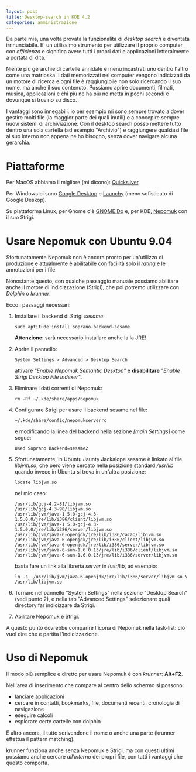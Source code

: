 ```yaml
---
layout: post
title: Desktop-search in KDE 4.2
categories: amministrazione
---
```


Da parte mia, una volta provata la funzionalità di *desktop search* è
diventata irrinunciabile. E' un utilissimo strumento per utilizzare il
proprio computer con *efficienza* e significa avere tutti i propri
dati e applicazioni letteralmente a portata di dita.

Niente più gerarchie di cartelle annidate e menu incastrati uno
dentro l'altro come una matrioska. I dati memorizzati nel computer
vengono indicizzati da un motore di ricerca e ogni file è
raggiungibile non solo ricercando il suo nome, ma anche il suo
contenuto. Possiamo aprire documenti, filmati, musica, applicazioni e
chi più ne ha più ne metta in pochi secondi e dovunque si trovino su
disco.

I vantaggi sono innegabili: io per esempio mi sono sempre trovato a
dover gestire molti file (la maggior parte dei quali inutili) e a
concepire sempre nuovi sistemi di archiviazione. Con il desktop search
posso mettere tutto dentro una sola cartella (ad esempio "Archivio") e
raggiungere qualsiasi file al suo interno non appena ne ho bisogno,
senza dover navigare alcuna gerarchia.

Piattaforme
===========

Per MacOS abbiamo il migliore (mi dicono):
[Quicksilver](http://quicksilver.en.softonic.com/mac). 

Per Windows ci sono [Google Desktop](http://desktop.google.com/it/) e
[Launchy](http://www.launchy.net/) (meno sofisticato
di Google Deskop).

Su piattaforma Linux, per Gnome c'è [GNOME Do](http://do.davebsd.com/) e, per
KDE,
[Nepomuk](http://nepomuk.semanticdesktop.org/) con il suo Strigi.

Usare Nepomuk con Ubuntu 9.04
=============================

Sfortunatamente Nepomuk non è ancora pronto per un'utilizzo di
produzione e attualmente è abilitabile con facilità solo il *rating* e
le annotazioni per i file.

Nonostante questo, con qualche passaggio manuale possiamo abilitare
anche il motore di indicizzazione (Strigi), che poi potremo utilizzare
con *Dolphin* o *krunner*.

Ecco i passaggi necessari:

 1. Installare il backend di Strigi *sesame*:

	    sudo aptitude install soprano-backend-sesame

    **Attenzione**: sarà necessario installare anche la la JRE!
 1. Aprire il pannello:
    
	    System Settings > Advanced > Desktop Search

	attivare *"Enable Nepomuk Semantic Desktop"* e **disabilitare**
	*"Enable Strigi Desktop File Indexer"*.
 1. Eliminare i dati correnti di Nepomuk:
	    
	    rm -Rf ~/.kde/share/apps/nepomuk
	    
 1. Configurare Strigi per usare il backend sesame nel file:
 
	    ~/.kde/share/config/nepomukserverrc
	 
	 e modificando la linea del backend nella sezione *\[main Settings\]*
	come segue:
	 
		Used Soprano Backend=sesame2
		
 1. Sfortunatamente, in Ubuntu Jaunty Jackalope sesame è linkato al
 file *libjvm.so*, che però viene cercato nella posizione standard
 */usr/lib* quando invece in Ubuntu si trova in un'altra posizione:

 	    locate libjvm.so

    nel mio caso:

	    /usr/lib/gcj-4.2-81/libjvm.so
	    /usr/lib/gcj-4.3-90/libjvm.so
	    /usr/lib/jvm/java-1.5.0-gcj-4.3-1.5.0.0/jre/lib/i386/client/libjvm.so
	    /usr/lib/jvm/java-1.5.0-gcj-4.3-1.5.0.0/jre/lib/i386/server/libjvm.so
	    /usr/lib/jvm/java-6-openjdk/jre/lib/i386/cacao/libjvm.so
	    /usr/lib/jvm/java-6-openjdk/jre/lib/i386/client/libjvm.so
	    /usr/lib/jvm/java-6-openjdk/jre/lib/i386/server/libjvm.so
	    /usr/lib/jvm/java-6-sun-1.6.0.13/jre/lib/i386/client/libjvm.so
	    /usr/lib/jvm/java-6-sun-1.6.0.13/jre/lib/i386/server/libjvm.so

    basta fare un link alla libreria *server* in /usr/lib, ad esempio:

	    ln -s  /usr/lib/jvm/java-6-openjdk/jre/lib/i386/server/libjvm.so \
		/usr/lib/libjvm.so

 1. Tornare nel pannello "System Settings" nella sezione "Desktop Search" (vedi
punto 2), e nella tab "Advanced Settings"  selezionare quali directory far
indicizzare da Strigi.
 1. Abilitare Nepomuk e Strigi. 

A questo punto dovrebbe comparire l'icona di Nepomuk nella task-list: ciò vuol
dire che è partita l'indicizzazione. 

Uso di Nepomuk
==============

Il modo più semplice e diretto per usare Nepomuk è con *krunner*: **Alt+F2**.

Nell'area di inserimento che compare al centro dello schermo si possono:

 - lanciare applicazioni
 - cercare in contatti, bookmarks, file, documenti recenti, cronologia di
navigazione 
 - eseguire calcoli
 - esplorare certe cartelle con dolphin

E altro ancora, il tutto scrivendone il nome o anche una parte (krunner effettua
il pattern matching). 

krunner funziona anche senza Nepomuk e Strigi, ma con questi ultimi possiamo
anche cercare *all'interno* dei propri file, con tutti i vantaggi che questo
comporta.